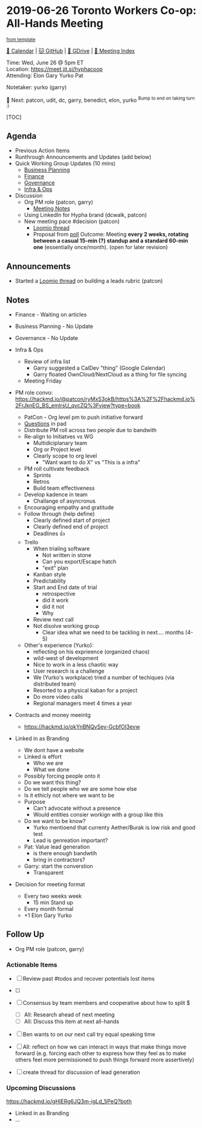 # 2019-06-26 Toronto Workers Co-op: All-Hands Meeting

<sup>[from template][template]</sup>

[:date: Calendar][cal] | [:cat: GitHub][gh] | [:open_file_folder: GDrive][gdrive] | [:notebook: Meeting Index][meetings]

Time: Wed, June 26 @ 5pm ET  
Location: https://meet.jit.si/hyphacoop  
Attending: Elon Gary Yurko Pat

Notetaker: yurko (garry)

:raising_hand: Next: patcon, udit, dc, garry, benedict, elon, yurko
<sup>Bump to end on taking turn :)</sup>

[TOC]

## Agenda

- Previous Action Items
- Runthrough Announcements and Updates (add below)
- Quick Working Group Updates (10 mins)
    - [Business Planning][biz-wg]
    - [Finance][fin-wg]
    - [Governance][gov-wg]
    - [Infra & Ops][ino-wg]
- Discussion
  - Org PM role (patcon, garry)
      - [Meeting Notes](https://hackmd.io/@patcon/ryMxS3okB/https%3A%2F%2Fhackmd.io%2FrJknEG_BS_emlrsU_qvcZQ%3Fview?type=book)
  - Using LinkedIn for Hypha brand (dcwalk, patcon)
  - New meeting pace #decision (patcon)
      - [Loomio thread](https://loomio.hypha.coop/d/1YXukDNG/revised-summer-meeting-schedule-for-all-hands-calls)
      - Proposal from [poll](https://loomio.hypha.coop/p/07lkEAOo/how-do-we-want-our-summer-meetings-to-work-) Outcome: Meeting **every 2 weeks, rotating between a casual 15-min (?) standup and a standard 60-min one** (essentially once/month). (open for later revision)

## Announcements

- Started a [Loomio thread](https://loomio.hypha.coop/d/kpo0C7am/building-rubric-for-evaluating-opportunities-and-leads) on building a leads rubric (patcon)

## Notes

- Finance - Waiting on articles
- Business Planning - No Update
- Governance - No Update
- Infra & Ops
    - Review of infra list
        - Garry suggested a CalDev "thing" (Google Calendar)
        - Garry floated OwnCloud/NextCloud as a thing for file syncing
    - Meeting Friday
- PM role convo: https://hackmd.io/@patcon/ryMxS3okB/https%3A%2F%2Fhackmd.io%2FrJknEG_BS_emlrsU_qvcZQ%3Fview?type=book
    - PatCon - Org level pm to push initiative forward
    - [Questions](https://hackmd.io/@patcon/ryMxS3okB/https%3A%2F%2Fhackmd.io%2FrJknEG_BS_emlrsU_qvcZQ%3Fview?type=book) in pad
    - Distribute PM roll across two people due to bandwith
    - Re-align to Initiatves vs WG
        - Multidiciplanary team
        - Org or Project level
        - Clearly scope to org level
            - "Want want to do X" vs "This is a infra"
    - PM roll cultivate feedback
        - Sprints
        - Retros
        - Build team effectiveness
    - Develop kadence in team
        - Challange of asyncronus
    - Encouraging empathy and gratitude
    - Follow through (help define)
        - Clearly defined start of project
        - Clearly defined end of project
        - Deadlines :thumbsup: 
    - Trello
        - When trialing software
            - Not written in stone
            - Can you export/Escape hatch 
            - "exit" plan 
        - Kanban style
        - Predictability
        - Start and End date of trial 
            - retrospective
            - did it work
            - did it not
            - Why
        - Review next call
        - Not disolve working group 
            - Clear idea what we need to be tackling in next.... months  (4-5)
    - Other's experience (Yurko):
        - reflecting on his exprieence (organized chaos)
        - wild-west of development
        - Nice to work in a less chaotic way
        - User research is a challenge
        - We (Yurko's workplace) tried a number of techiques (via distributed team)
        - Resorted to a physical kaban for a project
        - Do more video calls
        - Regional managers meet 4 times a year

- Contracts and money meeintg 
    - https://hackmd.io/okYnBNQvSey-GcbfOI3evw

- Linked in as Branding
    - We dont have a website
    - Linked is effort
        - Who we are
        - What we done
    - Possibly forcing people onto it
    - Do we want this thing?
    - Do we tell people who we are some how else
    - Is it ethicly not where we want to be
    - Purpose
        -  Can't advocate without a presence
        -  Would entities consier workign with a group like this
    -  Do we want to be know?
        -  Yurko mentioend that currenty Aether/Burak is low risk and good test
        -  Lead is genreation important?
    -  Pat: Value lead generation
        -  is there enough bandwtih
        -  bring in contractors?
    -  Garry: start the converstion
        -  Transparent

- Decision for meeting format 
    - Every two weeks week
        - 15 min Stand up
    - Every month formal
    - +1 Elon Gary Yurko
    
## Follow Up


- Org PM role (patcon, garry)


### Actionable Items
- [ ] Review past #todos and recover potentials lost items
- [ ] 
- [ ] Consensus by team members and cooperative about how to split $
    - [ ] All: Research ahead of next meeting
    - [ ] All: Discuss this item at next all-hands
- [ ] Ben wants to on our next call try equal speaking time
- [ ] All: reflect on how we can interact in ways that make things move forward (e.g. forcing each other to express how they feel as to make others feel more permissioned to push things forward more assertively)

- [ ] create thread for discussion of lead generation

### Upcoming Discussions
https://hackmd.io/gHIERg6JQ3m-igLd_1jPeQ?both

- Linked in as Branding
- ...

<!-- Links -->
[template]: https://link.hypha.coop/template
[meetings]: https://link.hypha.coop/meetings
[cal]: https://calendar.google.com/calendar/embed?src=s2224p8sptnujs736vplf9anjo%40group.calendar.google.com&ctz=America%2FToronto
[gh]: https://github.com/hyphacoop/organizing
[gdrive]: https://drive.google.com/drive/u/0/folders/14KYnYwOEK3InYZ3jCn-Gtf5q430sE9oc
[biz-wg]: https://loomio.hypha.coop/g/ojZI2bPl/working-groups-business-planning
[fin-wg]: https://loomio.hypha.coop/g/sRPwaorg/working-groups-finance
[gov-wg]: https://loomio.hypha.coop/g/BaAj6dQn/working-groups-governance-by-laws-incorporation-articles-gm-
[ino-wg]: https://loomio.hypha.coop/g/KvARWad7/working-groups-infrastructure-and-operations
